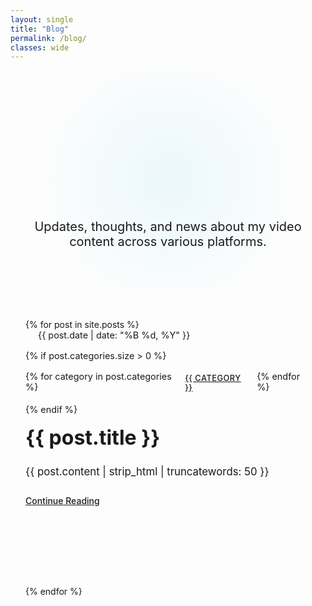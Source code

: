 ```yaml
---
layout: single
title: "Blog"
permalink: /blog/
classes: wide
---
```


<div class="blog-hero">
  <h1>NotAGanda Blog</h1>
  <p>Updates, thoughts, and news about my video content across various platforms.</p>
</div>

<div class="blog-feed">
  {% for post in site.posts %}
    <article class="blog-entry">
      <div class="post-meta">
        <span class="post-date">{{ post.date | date: "%B %d, %Y" }}</span>
        {% if post.categories.size > 0 %}
          <span class="post-categories">
            {% for category in post.categories %}
              <a href="/categories/#{{ category | slugify }}" class="post-category">{{ category }}</a>
            {% endfor %}
          </span>
        {% endif %}
      </div>
      <h2 class="post-title"><a href="{{ post.url }}">{{ post.title }}</a></h2>
      <div class="post-excerpt">
        {{ post.content | strip_html | truncatewords: 50 }}
      </div>
      <div class="post-footer">
        <a href="{{ post.url }}" class="read-more">Continue Reading</a>
      </div>
    </article>
  {% endfor %}
</div>

<style>
  .blog-hero {
    text-align: center;
    padding: 6rem 1rem 4rem;
    margin-bottom: 3rem;
    position: relative;
    background-color: var(--color-bg-primary);
    overflow: hidden;
  }
  
  .blog-hero::before {
    content: '';
    position: absolute;
    top: 0;
    left: 0;
    right: 0;
    bottom: 0;
    background: radial-gradient(circle at center, rgba(77, 201, 240, 0.1) 0%, rgba(10, 10, 10, 0) 70%);
    z-index: 0;
  }
  
  .blog-hero h1 {
    font-size: 3rem;
    font-weight: 700;
    margin-bottom: 1rem;
    color: var(--color-text-primary);
    position: relative;
    z-index: 1;
    background: var(--gradient-secondary);
    -webkit-background-clip: text;
    -webkit-text-fill-color: transparent;
    background-clip: text;
    text-fill-color: transparent;
  }
  
  .blog-hero p {
    font-size: 1.25rem;
    max-width: 700px;
    margin: 0 auto;
    color: var(--color-text-secondary);
    position: relative;
    z-index: 1;
  }
  
  .blog-feed {
    max-width: 900px;
    margin: 0 auto 5rem;
    padding: 0 1.5rem;
  }
  
  .blog-entry {
    margin-bottom: 4rem;
    padding-bottom: 4rem;
    border-bottom: 1px solid var(--color-bg-tertiary);
    position: relative;
  }
  
  .blog-entry:last-child {
    border-bottom: none;
  }
  
  .post-meta {
    display: flex;
    flex-wrap: wrap;
    gap: 1rem;
    margin-bottom: 1rem;
    font-size: 0.9rem;
  }
  
  .post-date {
    color: var(--color-text-muted);
    display: flex;
    align-items: center;
  }
  
  .post-date::before {
    content: "";
    display: inline-block;
    width: 12px;
    height: 12px;
    margin-right: 8px;
    background-color: var(--color-accent-secondary);
    border-radius: 50%;
    opacity: 0.5;
  }
  
  .post-categories {
    display: flex;
    gap: 0.5rem;
  }
  
  .post-category {
    background-color: var(--color-bg-tertiary);
    padding: 0.2rem 0.6rem;
    border-radius: 4px;
    font-size: 0.8rem;
    text-transform: uppercase;
    font-weight: 500;
    letter-spacing: 0.5px;
    transition: background-color var(--transition-fast), color var(--transition-fast);
  }
  
  .post-category:hover {
    background-color: var(--color-accent-primary);
    color: white !important;
  }
  
  .post-title {
    margin-top: 0.5rem;
    margin-bottom: 1.2rem;
    font-size: 2rem;
    line-height: 1.3;
  }
  
  .post-title a {
    color: var(--color-text-primary) !important;
    text-decoration: none;
    transition: color var(--transition-fast);
    background-image: linear-gradient(transparent 0%, transparent calc(100% - 3px), var(--color-accent-tertiary) calc(100% - 3px), var(--color-accent-tertiary) 100%);
    background-size: 0 100%;
    background-repeat: no-repeat;
    transition: background-size var(--transition-medium);
  }
  
  .post-title a:hover {
    background-size: 100% 100%;
  }
  
  .post-excerpt {
    color: var(--color-text-secondary);
    font-size: 1.05rem;
    line-height: 1.7;
    margin-bottom: 1.5rem;
  }
  
  .post-footer {
    display: flex;
    justify-content: flex-start;
  }
  
  .read-more {
    display: inline-flex;
    align-items: center;
    font-weight: 500;
    color: var(--color-accent-tertiary) !important;
    position: relative;
    transition: all var(--transition-fast);
  }
  
  .read-more::after {
    content: '→';
    opacity: 0;
    margin-left: 0;
    transition: opacity var(--transition-fast), margin-left var(--transition-fast);
  }
  
  .read-more:hover::after {
    opacity: 1;
    margin-left: 5px;
  }
  
  @media (max-width: 768px) {
    .blog-hero h1 {
      font-size: 2.5rem;
    }
    
    .blog-hero p {
      font-size: 1.1rem;
    }
    
    .post-title {
      font-size: 1.8rem;
    }
  }
</style> 
